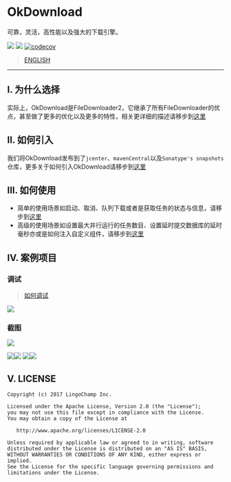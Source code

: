 # OkDownload

可靠，灵活，高性能以及强大的下载引擎。

![][okdownload_svg]
[![][build_status_svg]][build_status_link]
[![codecov](https://codecov.io/gh/lingochamp/okdownload/branch/master/graph/badge.svg)](https://codecov.io/gh/lingochamp/okdownload)

> [ENGLISH](https://github.com/lingochamp/okdownload)

---

## I. 为什么选择

实际上，OkDownload是FileDownloader2，它继承了所有FileDownloader的优点，甚至做了更多的优化以及更多的特性，相关更详细的描述请移步到[这里](https://github.com/lingochamp/okdownload/wiki/Why-Choose-OkDownload)

## II. 如何引入

我们将OkDownload发布到了`jcenter`、`mavenCentral`以及`Sonatype's snapshots`仓库，更多关于如何引入OkDownload请移步到[这里](https://github.com/lingochamp/okdownload/wiki)

## III. 如何使用

- 简单的使用场景如启动、取消、队列下载或者是获取任务的状态与信息，请移步到[这里](https://github.com/lingochamp/okdownload/wiki/Simple-Use-Guideline)
- 高级的使用场景如设置最大并行运行的任务数目、设置延时提交数据库的延时毫秒亦或是如何注入自定义组件，请移步到[这里](https://github.com/lingochamp/okdownload/wiki/Advanced-Use-Guideline)

## IV. 案例项目

### 调试

> [如何调试](https://github.com/lingochamp/okdownload/wiki/Debug-OkDownload)

![][okcat_img]

### 截图

![][sample_home_img]

![][single_download_img]![][each_block_progress_img]
![][bunch_download_img]![][queue_download_img]

## V. LICENSE

```
Copyright (c) 2017 LingoChamp Inc.

Licensed under the Apache License, Version 2.0 (the "License");
you may not use this file except in compliance with the License.
You may obtain a copy of the License at

   http://www.apache.org/licenses/LICENSE-2.0

Unless required by applicable law or agreed to in writing, software
distributed under the License is distributed on an "AS IS" BASIS,
WITHOUT WARRANTIES OR CONDITIONS OF ANY KIND, either express or implied.
See the License for the specific language governing permissions and
limitations under the License.
```

[okdownload_svg]: https://img.shields.io/badge/Android-Okdownload-green.svg
[sample_home_img]: https://github.com/lingochamp/okdownload/raw/master/art/sample-home.jpeg
[single_download_img]: https://github.com/lingochamp/okdownload/raw/master/art/single-download.gif
[each_block_progress_img]: https://github.com/lingochamp/okdownload/raw/master/art/each-block-progress.gif
[bunch_download_img]: https://github.com/lingochamp/okdownload/raw/master/art/bunch-download.gif
[queue_download_img]: https://github.com/lingochamp/okdownload/raw/master/art/queue-download.gif
[listener_img]: https://github.com/lingochamp/okdownload/raw/master/art/listener.png
[check_before_chain_img]: https://github.com/lingochamp/okdownload/raw/master/art/check_before_chain.png
[build_status_svg]: https://travis-ci.org/lingochamp/okdownload.svg?branch=master
[build_status_link]: https://travis-ci.org/lingochamp/okdownload
[okcat_img]: https://github.com/lingochamp/okdownload/raw/master/art/okcat.png
